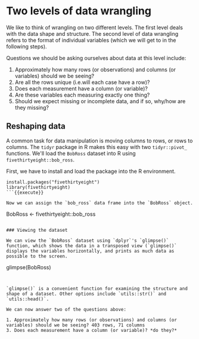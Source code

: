 # Two levels of data wrangling 

We like to think of wrangling on two different levels. The first level deals with the data shape and structure. The second level of data wrangling refers to the format of individual variables (which we will get to in the following steps). 

Questions we should be asking ourselves about data at this level include:

1. Approximately how many rows (or observations) and columns (or variables) should we be seeing?  
2. Are all the rows unique (i.e.will each case have a row)?    
3. Does each measurement have a column (or variable)?   
4. Are these variables each measuring exactly one thing?   
3. Should we expect missing or incomplete data, and if so, why/how are they missing?   

## Reshaping data

A common task for data manipulation is moving columns to rows, or rows to columns. The `tidyr` package in R makes this easy with two `tidyr::pivot_` functions. We'll load the `BobRoss` dataset into R using `fivethirtyeight::bob_ross`. 

First, we have to install and load the package into the R environment.

```
install.packages("fivethirtyeight")
library(fivethirtyeight)
```{{execute}}

Now we can assign the `bob_ross` data frame into the `BobRoss` object. 

```
BobRoss <- fivethirtyeight::bob_ross
```{{execute}}

### Viewing the dataset

We can view the `BobRoss` dataset using `dplyr`'s `glimpse()` function, which shows the data in a transposed view (`glimpse()` displays the variables horizontally, and prints as much data as possible to the screen.

```
glimpse(BobRoss)
```{{copy}}


`glimpse()` is a convenient function for examining the structure and shape of a dataset. Other options include `utils::str()` and `utils::head()`. 

We can now answer two of the questions above: 

1. Approximately how many rows (or observations) and columns (or variables) should we be seeing? 403 rows, 71 columns
3. Does each measurement have a column (or variable)? *do they?*
